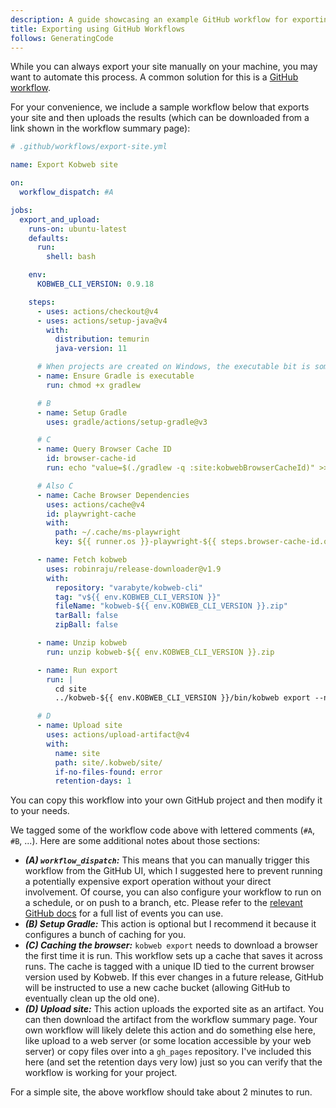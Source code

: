 ```yaml
---
description: A guide showcasing an example GitHub workflow for exporting your site on the GitHub CI.
title: Exporting using GitHub Workflows
follows: GeneratingCode
---
```


While you can always export your site manually on your machine, you may want to automate this process. A common
solution for this is a [GitHub workflow](https://docs.github.com/en/actions/using-workflows).

For your convenience, we include a sample workflow below that exports your site and then uploads the results (which can
be downloaded from a link shown in the workflow summary page):

```yaml
# .github/workflows/export-site.yml

name: Export Kobweb site

on:
  workflow_dispatch: #A

jobs:
  export_and_upload:
    runs-on: ubuntu-latest
    defaults:
      run:
        shell: bash

    env:
      KOBWEB_CLI_VERSION: 0.9.18

    steps:
      - uses: actions/checkout@v4
      - uses: actions/setup-java@v4
        with:
          distribution: temurin
          java-version: 11

      # When projects are created on Windows, the executable bit is sometimes lost. So set it back just in case.
      - name: Ensure Gradle is executable
        run: chmod +x gradlew

      # B  
      - name: Setup Gradle
        uses: gradle/actions/setup-gradle@v3

      # C
      - name: Query Browser Cache ID
        id: browser-cache-id
        run: echo "value=$(./gradlew -q :site:kobwebBrowserCacheId)" >> $GITHUB_OUTPUT

      # Also C
      - name: Cache Browser Dependencies
        uses: actions/cache@v4
        id: playwright-cache
        with:
          path: ~/.cache/ms-playwright
          key: ${{ runner.os }}-playwright-${{ steps.browser-cache-id.outputs.value }}

      - name: Fetch kobweb
        uses: robinraju/release-downloader@v1.9
        with:
          repository: "varabyte/kobweb-cli"
          tag: "v${{ env.KOBWEB_CLI_VERSION }}"
          fileName: "kobweb-${{ env.KOBWEB_CLI_VERSION }}.zip"
          tarBall: false
          zipBall: false

      - name: Unzip kobweb
        run: unzip kobweb-${{ env.KOBWEB_CLI_VERSION }}.zip

      - name: Run export
        run: |
          cd site
          ../kobweb-${{ env.KOBWEB_CLI_VERSION }}/bin/kobweb export --notty --layout static

      # D
      - name: Upload site
        uses: actions/upload-artifact@v4
        with:
          name: site
          path: site/.kobweb/site/
          if-no-files-found: error
          retention-days: 1
```

You can copy this workflow into your own GitHub project and then modify it to your needs.

We tagged some of the workflow code above with lettered comments (`#A`, `#B`, ...). Here are some additional notes about
those sections:

* ***(A) `workflow_dispatch`:*** This means that you can manually trigger this workflow from the GitHub UI, which I
  suggested here to prevent running a potentially expensive export operation without your direct involvement. Of course,
  you can also configure your workflow to run on a schedule, or on push to a branch, etc. Please refer to
  the [relevant GitHub docs](https://docs.github.com/en/actions/writing-workflows/choosing-when-your-workflow-runs/events-that-trigger-workflows)
  for a full list of events you can use.
* ***(B) Setup Gradle:*** This action is optional but I recommend it because it configures a bunch of caching for you.
* ***(C) Caching the browser:*** `kobweb export` needs to download a browser the first time it is run. This workflow sets up
  a cache that saves it across runs. The cache is tagged with a unique ID tied to the current browser version used by
  Kobweb. If this ever changes in a future release, GitHub will be instructed to use a new cache bucket (allowing
  GitHub to eventually clean up the old one).
* ***(D) Upload site:*** This action uploads the exported site as an artifact. You can then download the artifact from the
  workflow summary page. Your own workflow will likely delete this action and do something else here, like upload to a
  web server (or some location accessible by your web server) or copy files over into a `gh_pages` repository. I've
  included this here (and set the retention days very low) just so you can verify that the workflow is working for your
  project.

For a simple site, the above workflow should take about 2 minutes to run.
